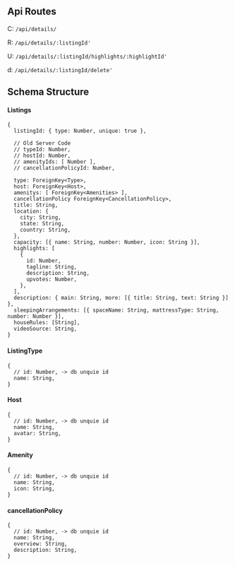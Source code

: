 ## Api Routes

C: `/api/details/`

R: `/api/details/:listingId'`

U: `/api/details/:listingId/highlights/:highlightId'`

d: `/api/details/:listingId/delete'`

## Schema Structure

#### Listings

    {
      listingId: { type: Number, unique: true },

      // Old Server Code
      // typeId: Number,
      // hostId: Number,
      // amenityIds: [ Number ],
      // cancellationPolicyId: Number,

      type: ForeignKey<Type>,
      host: ForeignKey<Host>,
      amenitys: [ ForeignKey<Amenities> ],
      cancellationPolicy ForeignKey<CancellationPolicy>,
      title: String,
      location: {
        city: String,
        state: String,
        country: String,
      },
      capacity: [{ name: String, number: Number, icon: String }],
      highlights: [
        {
          id: Number,
          tagline: String,
          description: String,
          upvotes: Number,
        },
      ],
      description: { main: String, more: [{ title: String, text: String }] },
      sleepingArrangements: [{ spaceName: String, mattressType: String, number: Number }],
      houseRules: [String],
      videoSource: String,
    }

#### ListingType

    {
      // id: Number, -> db unquie id
      name: String,
    }

#### Host

    {
      // id: Number, -> db unquie id
      name: String,
      avatar: String,
    }

#### Amenity

    {
      // id: Number, -> db unquie id
      name: String,
      icon: String,
    }

#### cancellationPolicy

    {
      // id: Number, -> db unquie id
      name: String,
      overview: String,
      description: String,
    }
